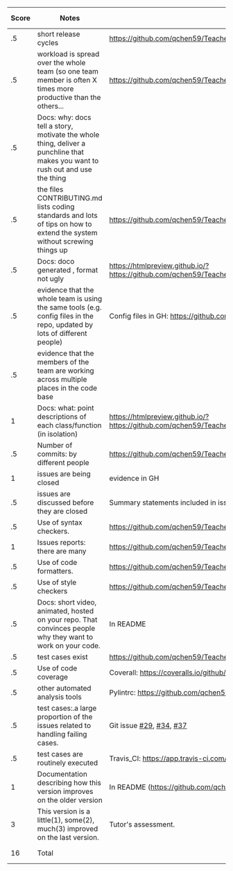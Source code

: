 | **Score** | **Notes**                                                    | **Evidence**                                                 | **Self-Assessment**    |
| --------- | ------------------------------------------------------------ | ------------------------------------------------------------ | ---------------------- |
| .5        | short release cycles                                         | https://github.com/qchen59/TeachersPetBot/releases           | 0.5                    |
| .5        | workload is spread  over the whole team (so one team member is often X times more productive than  the others... | https://github.com/qchen59/TeachersPetBot/pulse              | 0.5                    |
| .5        | Docs: why: docs tell  a story, motivate the whole thing, deliver a punchline that makes you want to  rush out and use the thing |                                                              | 0.5                    |
| .5        | the files  CONTRIBUTING.md lists coding standards and lots of tips on how to extend the  system without screwing things up | https://github.com/qchen59/TeachersPetBot/blob/main/CONTRIBUTING.md | 0.5                    |
| .5        | Docs: doco generated  , format not ugly                      | https://htmlpreview.github.io/?https://github.com/qchen59/TeachersPetBot/blob/main/docs/TeachersPetBot/index.html | 0.5                    |
| .5        | evidence that the  whole team is using the same tools (e.g. config files in the repo, updated by  lots of different people) | Config files in GH:     https://github.com/qchen59/TeachersPetBot/tree/main/configs | 0.5                    |
| .5        | evidence that the  members of the team are working across multiple places in the code base |                                                              | 0.5                    |
| 1         | Docs: what: point  descriptions of each class/function (in isolation) | https://htmlpreview.github.io/?https://github.com/qchen59/TeachersPetBot/blob/main/docs/TeachersPetBot/index.html | 1                      |
| .5        | Number of commits: by  different people                      | https://github.com/qchen59/TeachersPetBot/commits/main       | 0.5                    |
| 1         | issues are being  closed                                     | evidence in GH                                               | 1                      |
| .5        | issues are discussed  before they are closed                 | Summary statements included in issues.                       | 0.5                    |
| .5        | Use of syntax  checkers.                                     | https://github.com/qchen59/TeachersPetBot/tree/main/configs  | 0.5                    |
| 1         | Issues reports: there  are many                              | https://github.com/qchen59/TeachersPetBot/issues?q=is%3Aissue+is%3Aclosed | 1                      |
| .5        | Use of code  formatters.                                     | https://github.com/qchen59/TeachersPetBot/tree/main/configs  | 0.5                    |
| .5        | Use of style checkers                                        | https://github.com/qchen59/TeachersPetBot/tree/main/configs  | 0.5                    |
| .5        | Docs: short video,  animated, hosted on your repo. That convinces people why they want to work on  your code. | In README                                                    | 0.5                    |
| .5        | test cases exist                                             | https://github.com/qchen59/TeachersPetBot/tree/main/test     | 0.5                    |
| .5        | Use of code coverage                                         | Coverall:  https://coveralls.io/github/qchen59/TeachersPetBot?branch=main | 0.5                    |
| .5        | other automated  analysis tools                              | Pylintrc:  https://github.com/qchen59/TeachersPetBot/tree/main/configs | 0.5                    |
| .5        | test cases:.a large  proportion of the issues related to handling failing cases. | Git issue [#29](https://github.com/qchen59/TeachersPetBot/issues/29), [#34](https://github.com/qchen59/TeachersPetBot/issues/34), [#37](https://github.com/qchen59/TeachersPetBot/issues/37) | 0.5                    |
| .5        | test cases are  routinely executed                           | Travis_CI:  https://app.travis-ci.com/github/qchen59/TeachersPetBot | 0.5                    |
| 1         | Documentation  describing how this version improves on the older version | In README (https://github.com/qchen59/TeachersPetBot#-whats-new-in-v3-) | 0.5                    |
| 3         | This version is a  little(1), some(2), much(3) improved on the last version. | Tutor's assessment.                                          | Tutor's assessment.    |
| 16        | Total                                                        |                                                              | 13+Tutor's assessment. |

 
